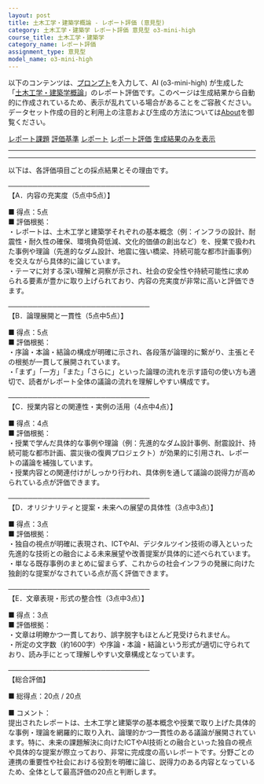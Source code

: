 ```yaml
---
layout: post
title: 土木工学・建築学概論 - レポート評価 (意見型)
category: 土木工学・建築学 レポート評価 意見型 o3-mini-high
course_title: 土木工学・建築学
category_name: レポート評価
assignment_type: 意見型
model_name: o3-mini-high
---
```


以下のコンテンツは、[プロンプト](https://github.com/takedatoshiyuki/synthetic_assignments/tree/main/generated/土木工学・建築学/o3-mini-high/prompt_レポート評価-意見型.md)を入力して、AI (o3-mini-high) が生成した「[土木工学・建築学概論](/contents/土木工学・建築学/)」のレポート評価です。このページは生成結果から自動的に作成されているため、表示が乱れている場合があることをご容赦ください。
データセット作成の目的と利用上の注意および生成の方法については[About](/About)を御覧ください。

[レポート課題](../レポート課題-意見型)
[評価基準](../評価基準-意見型)
[レポート](../レポート-意見型)
[レポート評価](../レポート評価-意見型)
[生成結果のみを表示](https://github.com/takedatoshiyuki/synthetic_assignments/tree/main/generated/土木工学・建築学/o3-mini-high/レポート評価-意見型.md)
  

***
***
  
以下は、各評価項目ごとの採点結果とその理由です。

─────────────────────────────  
【A．内容の充実度（5点中5点）】

■ 得点：5点  
■ 評価根拠：  
・レポートは、土木工学と建築学それぞれの基本概念（例：インフラの設計、耐震性・耐久性の確保、環境負荷低減、文化的価値の創出など）を、授業で扱われた事例や理論（先進的なダム設計、地震に強い橋梁、持続可能な都市計画事例）を交えながら具体的に論じています。  
・テーマに対する深い理解と洞察が示され、社会の安全性や持続可能性に求められる要素が豊かに取り上げられており、内容の充実度が非常に高いと評価できます。

─────────────────────────────  
【B．論理展開と一貫性（5点中5点）】

■ 得点：5点  
■ 評価根拠：  
・序論・本論・結論の構成が明確に示され、各段落が論理的に繋がり、主張とその根拠が一貫して展開されています。  
・「まず」「一方」「また」「さらに」といった論理の流れを示す語句の使い方も適切で、読者がレポート全体の議論の流れを理解しやすい構成です。

─────────────────────────────  
【C．授業内容との関連性・実例の活用（4点中4点）】

■ 得点：4点  
■ 評価根拠：  
・授業で学んだ具体的な事例や理論（例：先進的なダム設計事例、耐震設計、持続可能な都市計画、震災後の復興プロジェクト）が効果的に引用され、レポートの議論を補強しています。  
・授業内容との関連付けがしっかり行われ、具体例を通して議論の説得力が高められている点が評価できます。

─────────────────────────────  
【D．オリジナリティと提案・未来への展望の具体性（3点中3点）】

■ 得点：3点  
■ 評価根拠：  
・独自の視点が明確に表現され、ICTやAI、デジタルツイン技術の導入といった先進的な技術との融合による未来展望や改善提案が具体的に述べられています。  
・単なる既存事例のまとめに留まらず、これからの社会インフラの発展に向けた独創的な提案がなされている点が高く評価できます。

─────────────────────────────  
【E．文章表現・形式の整合性（3点中3点）】

■ 得点：3点  
■ 評価根拠：  
・文章は明瞭かつ一貫しており、誤字脱字もほとんど見受けられません。  
・所定の文字数（約1600字）や序論・本論・結論という形式が適切に守られており、読み手にとって理解しやすい文章構成となっています。

─────────────────────────────  
【総合評価】

■ 総得点：20点 / 20点

■ コメント：  
提出されたレポートは、土木工学と建築学の基本概念や授業で取り上げた具体的な事例・理論を網羅的に取り入れ、論理的かつ一貫性のある議論が展開されています。特に、未来の課題解決に向けたICTやAI技術との融合といった独自の視点や具体的な提案が際立っており、非常に完成度の高いレポートです。分野ごとの連携の重要性や社会における役割を明確に論じ、説得力のある内容となっているため、全体として最高評価の20点と判断します。
